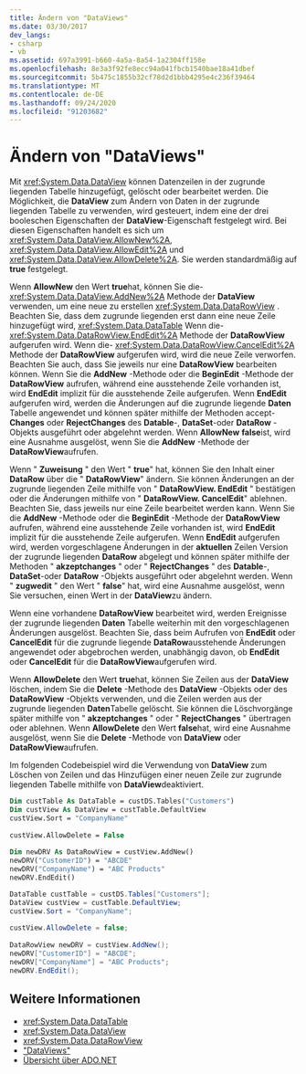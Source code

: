 ```yaml
---
title: Ändern von "DataViews"
ms.date: 03/30/2017
dev_langs:
- csharp
- vb
ms.assetid: 697a3991-b660-4a5a-8a54-1a2304ff158e
ms.openlocfilehash: 8e3a3f92fe8ecc94a041fbcb1540bae18a41dbef
ms.sourcegitcommit: 5b475c1855b32cf78d2d1bbb4295e4c236f39464
ms.translationtype: MT
ms.contentlocale: de-DE
ms.lasthandoff: 09/24/2020
ms.locfileid: "91203682"
---
```

# <a name="modifying-dataviews"></a>Ändern von "DataViews"

Mit <xref:System.Data.DataView> können Datenzeilen in der zugrunde liegenden Tabelle hinzugefügt, gelöscht oder bearbeitet werden. Die Möglichkeit, die **DataView** zum Ändern von Daten in der zugrunde liegenden Tabelle zu verwenden, wird gesteuert, indem eine der drei booleschen Eigenschaften der **DataView**-Eigenschaft festgelegt wird. Bei diesen Eigenschaften handelt es sich um <xref:System.Data.DataView.AllowNew%2A>, <xref:System.Data.DataView.AllowEdit%2A> und <xref:System.Data.DataView.AllowDelete%2A>. Sie werden standardmäßig auf **true** festgelegt.  
  
 Wenn **AllowNew** den Wert **true**hat, können Sie die- <xref:System.Data.DataView.AddNew%2A> Methode der **DataView** verwenden, um eine neue zu erstellen <xref:System.Data.DataRowView> . Beachten Sie, dass dem zugrunde liegenden erst dann eine neue Zeile hinzugefügt wird, <xref:System.Data.DataTable> Wenn die- <xref:System.Data.DataRowView.EndEdit%2A> Methode der **DataRowView** aufgerufen wird. Wenn die- <xref:System.Data.DataRowView.CancelEdit%2A> Methode der **DataRowView** aufgerufen wird, wird die neue Zeile verworfen. Beachten Sie auch, dass Sie jeweils nur eine **DataRowView** bearbeiten können. Wenn Sie die **AddNew** -Methode oder die **BeginEdit** -Methode der **DataRowView** aufrufen, während eine ausstehende Zeile vorhanden ist, wird **EndEdit** implizit für die ausstehende Zeile aufgerufen. Wenn **EndEdit** aufgerufen wird, werden die Änderungen auf die zugrunde liegende **Daten** Tabelle angewendet und können später mithilfe der Methoden accept- **Changes** oder **RejectChanges** des **Datable**-, **DataSet**-oder **DataRow** -Objekts ausgeführt oder abgelehnt werden. Wenn **AllowNew** **false**ist, wird eine Ausnahme ausgelöst, wenn Sie die **AddNew** -Methode der **DataRowView**aufrufen.  
  
 Wenn " **Zuweisung** " den Wert " **true**" hat, können Sie den Inhalt einer **DataRow** über die " **DataRowView**" ändern. Sie können Änderungen an der zugrunde liegenden Zeile mithilfe von " **DataRowView. EndEdit** " bestätigen oder die Änderungen mithilfe von " **DataRowView. CancelEdit**" ablehnen. Beachten Sie, dass jeweils nur eine Zeile bearbeitet werden kann. Wenn Sie die **AddNew** -Methode oder die **BeginEdit** -Methode der **DataRowView** aufrufen, während eine ausstehende Zeile vorhanden ist, wird **EndEdit** implizit für die ausstehende Zeile aufgerufen. Wenn **EndEdit** aufgerufen wird, werden vorgeschlagene Änderungen in der **aktuellen** Zeilen Version der zugrunde liegenden **DataRow** abgelegt und können später mithilfe der Methoden " **akzeptchanges** " oder " **RejectChanges** " des **Datable**-, **DataSet**-oder **DataRow** -Objekts ausgeführt oder abgelehnt werden. Wenn " **zugwedit** " den Wert " **false**" hat, wird eine Ausnahme ausgelöst, wenn Sie versuchen, einen Wert in der **DataView**zu ändern.  
  
 Wenn eine vorhandene **DataRowView** bearbeitet wird, werden Ereignisse der zugrunde liegenden **Daten** Tabelle weiterhin mit den vorgeschlagenen Änderungen ausgelöst. Beachten Sie, dass beim Aufrufen von **EndEdit** oder **CancelEdit** für die zugrunde liegende **DataRow**ausstehende Änderungen angewendet oder abgebrochen werden, unabhängig davon, ob **EndEdit** oder **CancelEdit** für die **DataRowView**aufgerufen wird.  
  
 Wenn **AllowDelete** den Wert **true**hat, können Sie Zeilen aus der **DataView** löschen, indem Sie die **Delete** -Methode des **DataView** -Objekts oder des **DataRowView** -Objekts verwenden, und die Zeilen werden aus der zugrunde liegenden **Daten**Tabelle gelöscht. Sie können die Löschvorgänge später mithilfe von " **akzeptchanges** " oder " **RejectChanges** " übertragen oder ablehnen. Wenn **AllowDelete** den Wert **false**hat, wird eine Ausnahme ausgelöst, wenn Sie die **Delete** -Methode von **DataView** oder **DataRowView**aufrufen.  
  
 Im folgenden Codebeispiel wird die Verwendung von **DataView** zum Löschen von Zeilen und das Hinzufügen einer neuen Zeile zur zugrunde liegenden Tabelle mithilfe von **DataView**deaktiviert.  
  
```vb  
Dim custTable As DataTable = custDS.Tables("Customers")  
Dim custView As DataView = custTable.DefaultView  
custView.Sort = "CompanyName"  
  
custView.AllowDelete = False  
  
Dim newDRV As DataRowView = custView.AddNew()  
newDRV("CustomerID") = "ABCDE"  
newDRV("CompanyName") = "ABC Products"  
newDRV.EndEdit()  
```  
  
```csharp  
DataTable custTable = custDS.Tables["Customers"];  
DataView custView = custTable.DefaultView;  
custView.Sort = "CompanyName";  
  
custView.AllowDelete = false;  
  
DataRowView newDRV = custView.AddNew();  
newDRV["CustomerID"] = "ABCDE";  
newDRV["CompanyName"] = "ABC Products";  
newDRV.EndEdit();  
```  
  
## <a name="see-also"></a>Weitere Informationen

- <xref:System.Data.DataTable>
- <xref:System.Data.DataView>
- <xref:System.Data.DataRowView>
- ["DataViews"](dataviews.md)
- [Übersicht über ADO.NET](../ado-net-overview.md)
